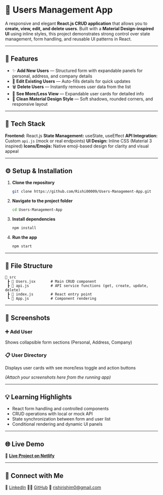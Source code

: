 # 👥 Users Management App

A responsive and elegant **React.js CRUD application** that allows you to **create, view, edit, and delete users**.
Built with a **Material Design-inspired UI** using inline styles, this project demonstrates strong control over state management, form handling, and reusable UI patterns in React.

---

## 🚀 Features

* ✨ **Add New Users** — Structured form with expandable panels for personal, address, and company details
* 📝 **Edit Existing Users** — Auto-fills details for quick updates
* 🗑️ **Delete Users** — Instantly removes user data from the list
* 📂 **See More/Less View** — Expandable user cards for detailed info
* 🎨 **Clean Material Design Style** — Soft shadows, rounded corners, and responsive layout

---

## 🧠 Tech Stack

**Frontend:** React.js
**State Management:** useState, useEffect
**API Integration:** Custom `api.js` (mock or real endpoints)
**UI Design:** Inline CSS (Material 3 inspired)
**Icons/Emojis:** Native emoji-based design for clarity and visual appeal

---

## ⚙️ Setup & Installation

1. **Clone the repository**

   ```bash
   git clone https://github.com/Rishi00009/Users-Management-App.git
   ```
2. **Navigate to the project folder**

   ```bash
   cd Users-Management-App
   ```
3. **Install dependencies**

   ```bash
   npm install
   ```
4. **Run the app**

   ```bash
   npm start
   ```

---

## 🧩 File Structure

```
📁 src
 ┣ 📄 Users.jsx       # Main CRUD component
 ┣ 📄 api.js          # API service functions (get, create, update, delete)
 ┣ 📄 index.js        # React entry point
 ┗ 📄 App.js          # Component rendering
```

---

## 📸 Screenshots

### ➕ Add User

Shows collapsible form sections (Personal, Address, Company)

### 📋 User Directory

Displays user cards with see more/less toggle and action buttons

*(Attach your screenshots here from the running app)*

---

## 💡 Learning Highlights

* React form handling and controlled components
* CRUD operations with local or mock API
* State synchronization between form and user list
* Conditional rendering and dynamic UI panels

---

## 🌐 Live Demo

🔗 **[Live Project on Netlify](https://rishicrudapp.netlify.app/)**

---

## 🤝 Connect with Me

💼 [LinkedIn](https://www.linkedin.com/in/rishi-murugan-787435267)
🧑‍💻 [GitHub](https://github.com/Rishi00009)
📧 [rishirishim0@gmail.com](mailto:rishirishim0@gmail.com)
